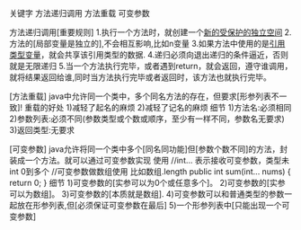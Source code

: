 关键字 方法递归调用 方法重载 可变参数

方法递归调用[重要规则]
  1.执行一个方法时，就创建一个[新的受保护的独立空间](栈空间)
  2.方法的[局部变量是独立的],不会相互影响,比如n变量
  3.如果方法中使用的是[引用类型变量](比如数组)，就会共享该引用类型的数据.
  4.递归必须向退出递归的条件逼近，否则就是无限递归
  5.当一个方法执行完毕，或者遇到return，就会返回，遵守谁调用，就将结果返回给谁,同时当方法执行完毕或者返回时，该方法也就执行完毕。

[方法重载]
  java中允许同一个类中，多个同名方法的存在，但要求[形参列表不一致]!
  重载的好处
    1)减轻了起名的麻烦
    2)减轻了记名的麻烦
  细节
    1)方法名:必须相同
    2)参数列表:必须不同(参数类型或个数或顺序，至少有一样不同，参数名无要求)
    3)返回类型:无要求

[可变参数]
  java允许将同一个类中多个[同名同功能]但[参数个数不同]的方法，封装成一个方法。就可以通过可变参数实现
  使用
    //int... 表示接收可变参数，类型未int 0到多个
    //可变参数做数组使用 比如数组.length
    public int sum(int... nums) {
      return 0;
    }
  细节
    1)可变参数的[实参可以为0个或任意多个]。
    2)可变参数的[实参可以为数组]。
    3)可变参数的[本质就是数组].
    4)可变参数可以和普通类型的参数一起放在形参列表,但[必须保证可变参数在最后]
    5)一个形参列表中[只能出现一个可变参数]

